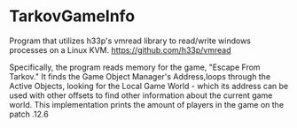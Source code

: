 # TarkovGameInfo

Program that utilizes h33p's vmread library to read/write windows processes on a Linux KVM. https://github.com/h33p/vmread

Specifically, the program reads memory for the game, "Escape From Tarkov." 
It finds the Game Object Manager's Address,loops through the Active Objects, looking for the Local Game World - 
which its address can be used with other offsets to find other information about the current game world. This implementation 
prints the amount of players in the game on the patch .12.6
